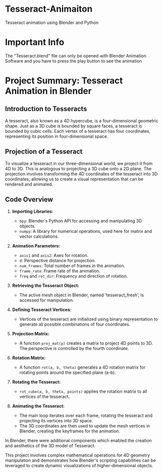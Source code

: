 # Tesseract-Animaiton
Tesseract animation using Blender and Python

# Important Info
The "Tesseract.blend" file can only be opened with Blender Animation Software and you have to press the play button to see the animation

# Project Summary: Tesseract Animation in Blender

## Introduction to Tesseracts

A tesseract, also known as a 4D hypercube, is a four-dimensional geometric shape. Just as a 3D cube is bounded by square faces, a tesseract is bounded by cubic cells. Each vertex of a tesseract has four coordinates, representing its position in four-dimensional space.

## Projection of a Tesseract

To visualize a tesseract in our three-dimensional world, we project it from 4D to 3D. This is analogous to projecting a 3D cube onto a 2D plane. The projection involves transforming the 4D coordinates of the tesseract into 3D coordinates, allowing us to create a visual representation that can be rendered and animated.

## Code Overview

1. **Importing Libraries:**
    - `bpy`: Blender's Python API for accessing and manipulating 3D objects.
    - `numpy`: A library for numerical operations, used here for matrix and vector calculations.

2. **Animation Parameters:**
    - `axis1` and `axis2`: Axes for rotation.
    - `d`: Perspective distance for projection.
    - `num_frames`: Total number of frames in the animation.
    - `frame_rate`: Frame rate of the animation.
    - `freq` and `rot_dir`: Frequency and direction of rotation.

3. **Retrieving the Tesseract Object:**
    - The active mesh object in Blender, named 'tesseract_fresh', is accessed for manipulation.

4. **Defining Tesseract Vertices:**
    - Vertices of the tesseract are initialized using binary representation to generate all possible combinations of four coordinates.

5. **Projection Matrix:**
    - A function `proj_mat(p)` creates a matrix to project 4D points to 3D. The perspective is controlled by the fourth coordinate.

6. **Rotation Matrix:**
    - A function `rot(a, b, theta)` generates a 4D rotation matrix for rotating points around the specified plane (a-b).

7. **Rotating the Tesseract:**
    - `rot_cube(a, b, theta, points)` applies the rotation matrix to all vertices of the tesseract.

8. **Animating the Tesseract:**
    - The main loop iterates over each frame, rotating the tesseract and projecting its vertices into 3D space.
    - The 3D coordinates are then used to update the mesh vertices in Blender, creating the keyframes for the animation.

In Blender, there were additional components which enabled the creation  and aesthetics of the 3D model of Tesseract. 

This project involves complex mathematical operations for 4D geometry manipulation and demonstrates how Blender's scripting capabilities can be leveraged to create dynamic visualizations of higher-dimensional objects.
